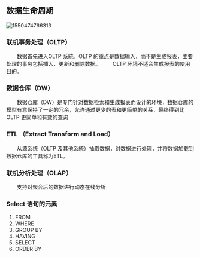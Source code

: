 ## 数据生命周期

![1550474766313](C:\Users\15941\AppData\Roaming\Typora\typora-user-images\1550474766313.png)

### 联机事务处理（OLTP）

&emsp;&emsp;数据首先进入OLTP 系統。OLTP 的重点是数据输入，而不是生成报表，主要处理的事务包括插入、更新和删除数据。
&emsp;&emsp;OLTP 环境不适合生成报表的使用目的。

### 数据仓库（DW）

&emsp;&emsp;数据仓库（DW）是专门针对数据检索和生成报表而设计的环境，数据仓库的模型有意保持了一定的冗余，允许通过更少的表和更简单的关系，最终得到比OLTP 更简单和有效的查询

### ETL （Extract Transform and Load）

&emsp;&emsp;从源系统（OLTP 及其他系統）抽取数据，对数据进行处理，并将数据加载到数据仓库的工具称为ETL。

### 联机分析处理（OLAP）
&emsp;&emsp;支持对聚合后的数据进行动态在线分析

### Select 语句的元素
1. FROM
2. WHERE
3. GROUP BY
4. HAVING
5. SELECT
6. ORDER BY
